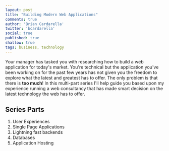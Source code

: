 ```yaml
---
layout: post
title: "Building Modern Web Applications"
comments: true
author: 'Brian Cardarella'
twitter: 'bcardarella'
social: true
published: true
shallow: true
tags: business, technology
---
```


Your manager has tasked you with researching how to build a web
application for today's market. You're technical but the application
you've been working on for the past few years has not given you the
freedom to explore what the latest and greatest has to offer. The only
problem is that there is **too much**! In this multi-part series
I'll help guide you based upon
my experience running a web consultancy that has made smart decision on
the latest technology the web has to offer.

## Series Parts

1. User Experiences
2. Single Page Applications
3. Lightning fast backends
4. Databases
5. Application Hosting
